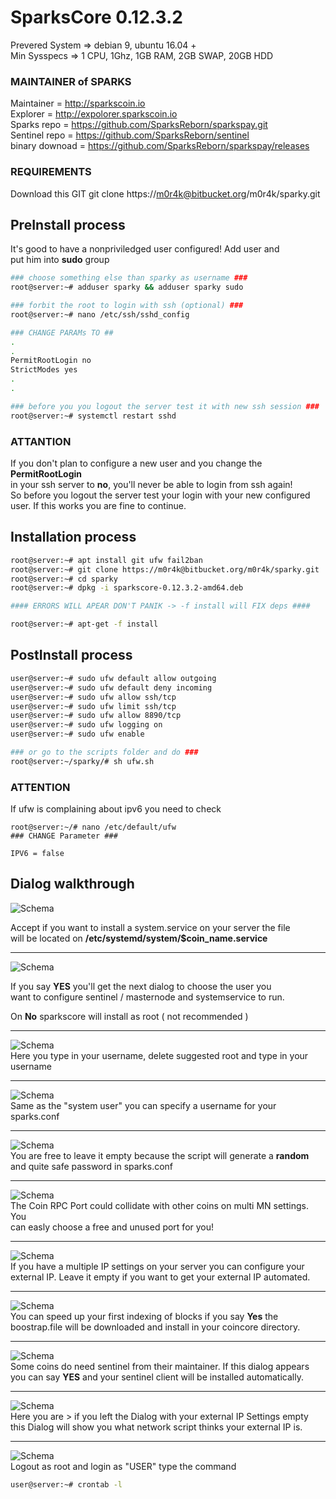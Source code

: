 # SparksCore 0.12.3.2  
Prevered System => debian 9, ubuntu 16.04 +  
Min Sysspecs => 1 CPU, 1Ghz, 1GB RAM, 2GB SWAP, 20GB HDD  

### MAINTAINER of SPARKS
Maintainer = http://sparkscoin.io  
Explorer = http://expolorer.sparkscoin.io  
Sparks repo =   https://github.com/SparksReborn/sparkspay.git  
Sentinel repo = https://github.com/SparksReborn/sentinel  
binary downoad = https://github.com/SparksReborn/sparkspay/releases

### REQUIREMENTS
Download this GIT 
git clone https://m0r4k@bitbucket.org/m0r4k/sparky.git


## PreInstall process 
It's good to have a nonpriviledged user configured! Add user and  
put him into **sudo** group  
```` bash
### choose something else than sparky as username ###
root@server:~# adduser sparky && adduser sparky sudo

### forbit the root to login with ssh (optional) ###
root@server:~# nano /etc/ssh/sshd_config

### CHANGE PARAMs TO ##
.
.
PermitRootLogin no
StrictModes yes
.
.

### before you you logout the server test it with new ssh session ###
root@server:~# systemctl restart sshd

````
### ATTANTION
If you don't plan to configure a new user and you change the **PermitRootLogin**  
in your ssh server to **no**, you'll never be able to login from ssh again!  
So before you logout the server test your login with your new configured user. If 
this works you are fine to continue.


## Installation process
```` bash
root@server:~# apt install git ufw fail2ban
root@server:~# git clone https://m0r4k@bitbucket.org/m0r4k/sparky.git
root@server:~# cd sparky
root@server:~# dpkg -i sparkscore-0.12.3.2-amd64.deb

#### ERRORS WILL APEAR DON'T PANIK -> -f install will FIX deps ####

root@server:~# apt-get -f install

````

## PostInstall process
```` bash
user@server:~# sudo ufw default allow outgoing
user@server:~# sudo ufw default deny incoming
user@server:~# sudo ufw allow ssh/tcp
user@server:~# sudo ufw limit ssh/tcp
user@server:~# sudo ufw allow 8890/tcp
user@server:~# sudo ufw logging on
user@server:~# sudo ufw enable

### or go to the scripts folder and do ###
root@server:~/sparky/# sh ufw.sh

````
### ATTENTION  
If ufw is complaining about ipv6 you need to check
````
root@server:~/# nano /etc/default/ufw
### CHANGE Parameter ###

IPV6 = false 
````


## Dialog walkthrough


![Schema](img/dialog_system_service.png)  

Accept if you want to install a system.service on your server the file    
will be located on **/etc/systemd/system/$coin_name.service**  
***

![Schema](img/dialog_user_question.png)  

If you say **YES** you'll get the next dialog to choose the user you  
want to configure sentinel / masternode and systemservice to run.  
  
On **No** sparkscore will install as root ( not recommended )  
***

![Schema](img/dialog_username.png)  
Here you type in your username, delete suggested root and type in your
username
***

![Schema](img/dialog_sparksconf_username.png)  
Same as the "system user" you can specify a username for your sparks.conf  
***

![Schema](img/dialog_sparksconf_rpcpwd.png)  
You are free to leave it empty because the script will generate a **random**  
and quite safe password in sparks.conf  
***

![Schema](img/dialog_sparksconf_port.png)  
The Coin RPC Port could collidate with other coins on multi MN settings. You  
can easly choose a free and unused port for you!  
***  

![Schema](img/dialog_sparksconf_ip.png)  
If you have a multiple IP settings on your server you can configure your  
external IP. Leave it empty if you want to get your external IP automated.  
***  

![Schema](img/dialog_boostrap.png)  
You can speed up your first indexing of blocks if you say **Yes** the  
boostrap.file will be downloaded and install in your coincore directory.  
***  

![Schema](img/dialog_sentinel.png)  
Some coins do need sentinel from their maintainer. If this dialog appears  
you can say **YES** and your sentinel client will be installed automatically.  
***

![Schema](img/dialog_extip.png)  
Here you are > if you left the Dialog with your external IP Settings empty  
this Dialog will show you what network script thinks your external IP is.  
***

![Schema](img/crontab.png)  
Logout as root and login as "USER" type the command  

````bash
user@server:~# crontab -l
````
